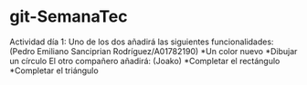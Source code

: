 # git-SemanaTec
Actividad día 1:
Uno de los dos añadirá las siguientes funcionalidades:(Pedro Emiliano Sanciprian Rodríguez/A01782190) 
      *Un color nuevo 
      *Dibujar un círculo 
El otro compañero añadirá: (Joako)
      *Completar el rectángulo
      *Completar el triángulo
